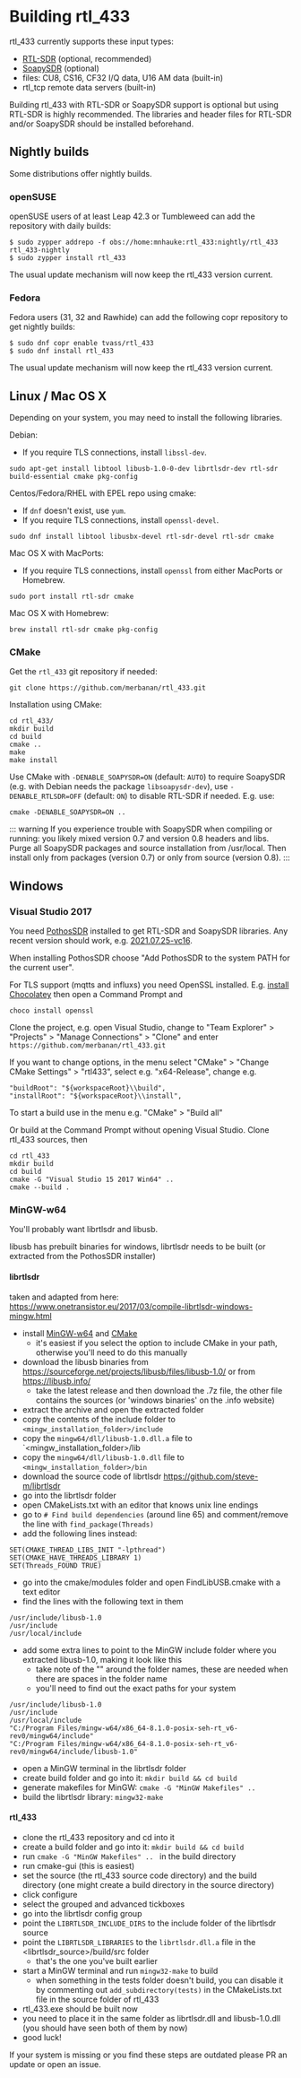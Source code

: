# Building rtl_433

rtl_433 currently supports these input types:
* [RTL-SDR](http://sdr.osmocom.org/trac/wiki/rtl-sdr) (optional, recommended)
* [SoapySDR](https://github.com/pothosware/SoapySDR/wiki) (optional)
* files: CU8, CS16, CF32 I/Q data, U16 AM data (built-in)
* rtl_tcp remote data servers (built-in)

Building rtl_433 with RTL-SDR or SoapySDR support is optional but using RTL-SDR is highly recommended.
The libraries and header files for RTL-SDR and/or SoapySDR should be installed beforehand.

## Nightly builds

Some distributions offer nightly builds.

### openSUSE

openSUSE users of at least Leap 42.3 or Tumbleweed can add the repository with daily builds:

    $ sudo zypper addrepo -f obs://home:mnhauke:rtl_433:nightly/rtl_433
    rtl_433-nightly
    $ sudo zypper install rtl_433

The usual update mechanism will now keep the rtl_433 version current.

### Fedora

Fedora users (31, 32 and Rawhide) can add the following copr repository to get nightly builds:

    $ sudo dnf copr enable tvass/rtl_433
    $ sudo dnf install rtl_433

The usual update mechanism will now keep the rtl_433 version current.

## Linux / Mac OS X

Depending on your system, you may need to install the following libraries.

Debian:

* If you require TLS connections, install `libssl-dev`.

````
sudo apt-get install libtool libusb-1.0-0-dev librtlsdr-dev rtl-sdr build-essential cmake pkg-config
````


Centos/Fedora/RHEL with EPEL repo using cmake:

  * If `dnf` doesn't exist, use `yum`.
  * If you require TLS connections, install `openssl-devel`.

````
sudo dnf install libtool libusbx-devel rtl-sdr-devel rtl-sdr cmake
````

Mac OS X with MacPorts:

* If you require TLS connections, install `openssl` from either MacPorts or Homebrew.

````
sudo port install rtl-sdr cmake
````

Mac OS X with Homebrew:

    brew install rtl-sdr cmake pkg-config

### CMake

Get the `rtl_433` git repository if needed:

    git clone https://github.com/merbanan/rtl_433.git

Installation using CMake:

    cd rtl_433/
    mkdir build
    cd build
    cmake ..
    make
    make install

Use CMake with `-DENABLE_SOAPYSDR=ON` (default: `AUTO`) to require SoapySDR (e.g. with Debian needs the package `libsoapysdr-dev`), use `-DENABLE_RTLSDR=OFF` (default: `ON`) to disable RTL-SDR if needed.
E.g. use:

    cmake -DENABLE_SOAPYSDR=ON ..

::: warning
If you experience trouble with SoapySDR when compiling or running: you likely mixed version 0.7 and version 0.8 headers and libs.
Purge all SoapySDR packages and source installation from /usr/local.
Then install only from packages (version 0.7) or only from source (version 0.8).
:::

## Windows

### Visual Studio 2017

You need [PothosSDR](https://downloads.myriadrf.org/builds/PothosSDR/) installed to get RTL-SDR and SoapySDR libraries.
Any recent version should work, e.g. [2021.07.25-vc16](https://downloads.myriadrf.org/builds/PothosSDR/PothosSDR-2021.07.25-vc16-x64.exe).

When installing PothosSDR choose "Add PothosSDR to the system PATH for the current user".

For TLS support (mqtts and influxs) you need OpenSSL installed.
E.g. [install Chocolatey](https://chocolatey.org/install) then open a Command Prompt and

    choco install openssl

Clone the project, e.g. open Visual Studio, change to "Team Explorer" > "Projects" > "Manage Connections" > "Clone"
and enter `https://github.com/merbanan/rtl_433.git`

If you want to change options, in the menu select "CMake" > "Change CMake Settings" > "rtl433", select e.g. "x64-Release", change e.g.

    "buildRoot": "${workspaceRoot}\\build",
    "installRoot": "${workspaceRoot}\\install",

To start a build use in the menu e.g. "CMake" > "Build all"

Or build at the Command Prompt without opening Visual Studio. Clone rtl_433 sources, then

    cd rtl_433
    mkdir build
    cd build
    cmake -G "Visual Studio 15 2017 Win64" ..
    cmake --build .

### MinGW-w64

You'll probably want librtlsdr and libusb.

libusb has prebuilt binaries for windows,
librtlsdr needs to be built (or extracted from the PothosSDR installer)

#### librtlsdr

taken and adapted from here: https://www.onetransistor.eu/2017/03/compile-librtlsdr-windows-mingw.html

* install [MinGW-w64](https://mingw-w64.org/) and [CMake](https://cmake.org/)
    * it's easiest if you select the option to include CMake in your path, otherwise you'll need to do this manually
* download the libusb binaries from https://sourceforge.net/projects/libusb/files/libusb-1.0/ or from https://libusb.info/
    * take the latest release and then download the .7z file, the other file contains the sources (or 'windows binaries' on the .info website)
* extract the archive and open the extracted folder
* copy the contents of the include folder to `<mingw_installation_folder>/include`
* copy the `mingw64/dll/libusb-1.0.dll.a` file to `<mingw_installation_folder>/lib
* copy the `mingw64/dll/libusb-1.0.dll` file to `<mingw_installation_folder>/bin`
* download the source code of librtlsdr https://github.com/steve-m/librtlsdr
* go into the librtlsdr folder
* open CMakeLists.txt with an editor that knows unix line endings
* go to `# Find build dependencies` (around line 65) and comment/remove the line with `find_package(Threads)`
* add the following lines instead:

```
SET(CMAKE_THREAD_LIBS_INIT "-lpthread")
SET(CMAKE_HAVE_THREADS_LIBRARY 1)
SET(Threads_FOUND TRUE)
```

* go into the cmake/modules folder and open FindLibUSB.cmake with a text editor
* find the lines with the following text in them

```
/usr/include/libusb-1.0
/usr/include
/usr/local/include
```

* add some extra lines to point to the MinGW include folder where you extracted libusb-1.0, making it look like this
    * take note of the "" around the folder names, these are needed when there are spaces in the folder name
    * you'll need to find out the exact paths for your system

```
/usr/include/libusb-1.0
/usr/include
/usr/local/include
"C:/Program Files/mingw-w64/x86_64-8.1.0-posix-seh-rt_v6-rev0/mingw64/include"
"C:/Program Files/mingw-w64/x86_64-8.1.0-posix-seh-rt_v6-rev0/mingw64/include/libusb-1.0"
```

* open a MinGW terminal in the librtlsdr folder
* create build folder and go into it: `mkdir build && cd build`
* generate makefiles for MinGW: `cmake -G "MinGW Makefiles" ..`
* build the librtlsdr library: `mingw32-make`

#### rtl_433

* clone the rtl_433 repository and cd into it
* create a build folder and go into it: `mkdir build && cd build`
* run `cmake -G "MinGW Makefiles" .. ` in the build directory
* run cmake-gui (this is easiest)
* set the source (the rtl_433 source code directory) and the build directory (one might create a build directory in the source directory)
* click configure
* select the grouped and advanced tickboxes
* go into the librtlsdr config group
* point the `LIBRTLSDR_INCLUDE_DIRS` to the include folder of the librtlsdr source
* point the `LIBRTLSDR_LIBRARIES` to the `librtlsdr.dll.a` file in the <librtlsdr_source>/build/src folder
    * that's the one you've built earlier
* start a MinGW terminal and run `mingw32-make` to build
    * when something in the tests folder doesn't build, you can disable it by commenting out `add_subdirectory(tests)` in the CMakeLists.txt file in the source folder of rtl_433
* rtl_433.exe should be built now
* you need to place it in the same folder as librtlsdr.dll and libusb-1.0.dll (you should have seen both of them by now)
* good luck!

If your system is missing or you find these steps are outdated please PR an update or open an issue.
